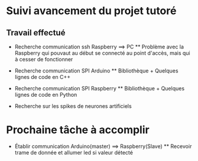 # Suivi avancement du projet tutoré

## Travail effectué
<p style=text-align:justify;>

* Recherche communication ssh Raspberry ==> PC
** Problème avec la Raspberry qui pouvaut au début se connecté au point d'accès, mais qui à cesser de fonctionner

* Recherche communication SPI Arduino
** Bibliothèque + Quelques lignes de code en C++

* Recherche communication SPI Raspberry
** Bibliothèque + Quelques lignes de code en Python

* Recherche sur les spikes de neurones artificiels
</p>

# Prochaine tâche à accomplir
<p style=text-align:justify;>

* Établir communication Arduino(master) ==> Raspberry(Slave)
** Recevoir trame de donnée et allumer led si valeur détecté
</p>
